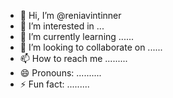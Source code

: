 - 👋 Hi, I’m @reniavintinner
- 👀 I’m interested in ...
- 🌱 I’m currently learning ......
- 💞️ I’m looking to collaborate on ......
- 📫 How to reach me .........
- 😄 Pronouns: ..........
- ⚡ Fun fact: .........

<!---
reniavintinner/reniavintinner is a ✨ special ✨ repository because its `README.md` (this file) appears on your GitHub profile.
You can click the Preview link to take a look at your changes.
--->
